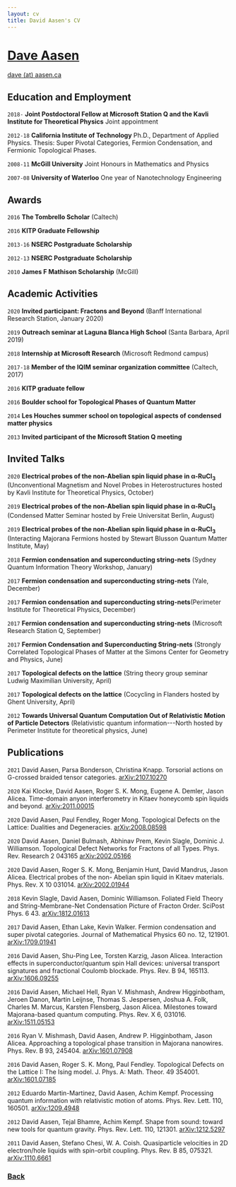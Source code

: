 ```yaml
---
layout: cv
title: David Aasen's CV
---
```


# [Dave Aasen](./)

<div id="webaddress">
<a href="dave@aasen.ca">dave (at) aasen.ca</a>
</div>

## Education and Employment

`2018-` 
__Joint Postdoctoral Fellow at Microsoft Station Q and the Kavli Institute for Theoretical Physics__ Joint appointment

`2012-18` 
__California Institute of Technology__ Ph.D., Department of Applied Physics. Thesis: Super Pivotal Categories, Fermion Condensation, and Fermionic Topological Phases.

`2008-11` 
__McGill University__ Joint Honours in Mathematics and Physics 

`2007-08`
__University of Waterloo__ One year of Nanotechnology Engineering

## Awards

`2016`
__The Tombrello Scholar__ (Caltech)

`2016`
__KITP Graduate Fellowship__

`2013-16`
__NSERC Postgraduate Scholarship__

`2012-13`
__NSERC Postgraduate Scholarship__

`2010`
__James F Mathison Scholarship__ (McGill)

## Academic Activities

`2020`
__Invited participant: Fractons and Beyond__ (Banff International Research Station, January 2020)


`2019`
__Outreach seminar at Laguna Blanca High School__ (Santa Barbara, April 2019)

`2018`
__Internship at Microsoft Research__ (Microsoft Redmond campus)

`2017-18`
__Member of the IQIM seminar organization committee__ (Caltech, 2017)

`2016`
__KITP graduate fellow__

`2016`
__Boulder school for Topological Phases of Quantum Matter__

`2014`
__Les Houches summer school on topological aspects of condensed matter physics__

`2013` 
__Invited participant of the Microsoft Station Q meeting__

## Invited Talks

`2020`
__Electrical probes of the non-Abelian spin liquid phase in α-RuCl<sub>3</sub>__ (Unconventional Magnetism and Novel Probes in Heterostructures hosted by Kavli Institute for Theoretical Physics, October)

`2019`
__Electrical probes of the non-Abelian spin liquid phase in α-RuCl<sub>3</sub>__ (Condensed Matter Seminar hosted by Freie Universitat Berlin, August)

`2019`
__Electrical probes of the non-Abelian spin liquid phase in α-RuCl<sub>3</sub>__ (Interacting Majorana Fermions hosted by Stewart Blusson Quantum Matter Institute, May)

`2018` 
__Fermion condensation and superconducting string-nets__ (Sydney Quantum Information Theory Workshop, January)

`2017`
__Fermion condensation and superconducting string-nets__ (Yale, December)

`2017`
__Fermion condensation and superconducting string-nets__(Perimeter Institute for Theoretical Physics, December)

`2017`
__Fermion condensation and superconducting string-nets__ (Microsoft Research Station Q, September)

`2017`
__Fermion Condensation and Superconducting String-nets__ (Strongly Correlated Topological Phases of Matter at the Simons Center for Geometry and Physics, June)

`2017`
__Topological defects on the lattice__ (String theory group seminar Ludwig Maximilian University, April)

`2017`
__Topological defects on the lattice__ (Cocycling in Flanders hosted by Ghent University, April)

`2012`
__Towards Universal Quantum Computation Out of Relativistic Motion of Particle Detectors__ (Relativistic quantum information---North hosted by Perimeter Institute for theoretical physics, June)

## Publications

<!-- ### Journals -->
`2021`
David Aasen, Parsa Bonderson, Christina Knapp. Torsorial actions on G-crossed braided tensor categories. [arXiv:2107.10270](https://arxiv.org/abs/2107.10270)


`2020`
Kai Klocke, David Aasen, Roger S. K. Mong, Eugene A. Demler, Jason Alicea. Time-domain anyon interferometry in Kitaev honeycomb spin liquids and beyond. [arXiv:2011.00015](https://arxiv.org/abs/2011.00015)

`2020`
David Aasen, Paul Fendley, Roger Mong. Topological Defects on the Lattice: Dualities and Degeneracies. [arXiv:2008.08598](https://arxiv.org/abs/2008.08598)

`2020`
David Aasen, Daniel Bulmash, Abhinav Prem, Kevin Slagle, Dominic J. Williamson. Topological Defect Networks for Fractons of all Types. Phys. Rev. Research 2 043165 [arXiv:2002.05166](https://arxiv.org/abs/2002.05166)

`2020`
David Aasen, Roger S. K. Mong, Benjamin Hunt, David Mandrus, Jason Alicea. Electrical probes of the non- Abelian spin liquid in Kitaev materials. Phys. Rev. X 10 031014. [arXiv:2002.01944](https://arxiv.org/abs/2002.01944)

`2018`
Kevin Slagle, David Aasen, Dominic Williamson. Foliated Field Theory and String-Membrane-Net Condensation Picture of Fracton Order. SciPost Phys. 6 43. [arXiv:1812.01613](https://arxiv.org/abs/1812.01613)

`2017`
David Aasen, Ethan Lake, Kevin Walker. Fermion condensation and super pivotal categories. Journal of Mathematical Physics 60 no. 12, 121901. [arXiv:1709.01941](https://arxiv.org/abs/1709.01941)

`2016`
David Aasen, Shu-Ping Lee, Torsten Karzig, Jason Alicea. Interaction effects in superconductor/quantum spin Hall devices: universal transport signatures and fractional Coulomb blockade. Phys. Rev. B 94, 165113. [arXiv:1606.09255](https://arxiv.org/abs/1606.09255)

`2016`
David Aasen, Michael Hell, Ryan V. Mishmash, Andrew Higginbotham, Jeroen Danon, Martin Leijnse, Thomas S. Jespersen, Joshua A. Folk, Charles M. Marcus, Karsten Flensberg, Jason Alicea. Milestones toward Majorana-based quantum computing. Phys. Rev. X 6, 031016. [	arXiv:1511.05153](https://arxiv.org/abs/1511.05153)

`2016`
Ryan V. Mishmash, David Aasen, Andrew P. Higginbotham, Jason Alicea. Approaching a topological phase transition in Majorana nanowires. Phys. Rev. B 93, 245404. [arXiv:1601.07908](https://arxiv.org/abs/1601.07908)

`2016`
David Aasen, Roger S. K. Mong, Paul Fendley. Topological Defects on the Lattice I: The Ising model.  J. Phys. A: Math. Theor. 49 354001. [arXiv:1601.07185](https://arxiv.org/abs/1601.07185)

`2012`
Eduardo Martin-Martinez, David Aasen, Achim Kempf. Processing quantum information with relativistic motion of atoms. Phys. Rev. Lett. 110, 160501. [arXiv:1209.4948](https://arxiv.org/abs/1209.4948)

`2012`
David Aasen, Tejal Bhamre, Achim Kempf. Shape from sound: toward new tools for quantum gravity. Phys. Rev. Lett. 110, 121301. [arXiv:1212.5297](https://arxiv.org/abs/1212.5297)

`2011`
David Aasen, Stefano Chesi, W. A. Coish. Quasiparticle velocities in 2D electron/hole liquids with spin-orbit coupling. Phys. Rev. B 85, 075321. [arXiv:1110.6661](https://arxiv.org/abs/1110.6661)


### [Back](./)
